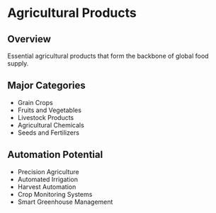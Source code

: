 # Agricultural Products

## Overview
Essential agricultural products that form the backbone of global food supply.

## Major Categories
- Grain Crops
- Fruits and Vegetables
- Livestock Products
- Agricultural Chemicals
- Seeds and Fertilizers

## Automation Potential
- Precision Agriculture
- Automated Irrigation
- Harvest Automation
- Crop Monitoring Systems
- Smart Greenhouse Management
